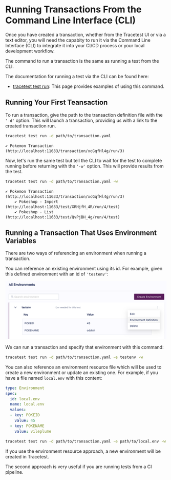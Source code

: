 # Running Transactions From the Command Line Interface (CLI)

Once you have created a transaction, whether from the Tracetest UI or via a text editor, you will need the capabity to run it via the Command Line Interface (CLI) to integrate it into your CI/CD process or your local development workflow.

The command to run a transaction is the same as running a test from the CLI.

The documentation for running a test via the CLI can be found here:

- [tracetest test run](./reference/tracetest_test_run.md): This page provides examples of using this command.

## Running Your First Teansaction

To run a transaction, give the path to the transaction definition file with the `'-d'` option. This will launch a transaction, providing us with a link to the created transaction run.

```sh
tracetest test run -d path/to/transaction.yaml
```

```text title="Output:"
✔ Pokemon Transaction (http://localhost:11633/transaction/xcGqfHl4g/run/3)
```

Now, let's run the same test but tell the CLI to wait for the test to complete running before returning with the `'-w'` option. This will provide results from the test.

```sh
tracetest test run -d path/to/transaction.yaml -w
```

```text title="Output:"
✔ Pokemon Transaction (http://localhost:11633/transaction/xcGqfHl4g/run/3)
	✔ Pokeshop - Import (http://localhost:11633/test/XRHjfH_4R/run/4/test)
	✔ Pokeshop - List (http://localhost:11633/test/QvPjBH_4g/run/4/test)
```

## Running a Transaction That Uses Environment Variables

There are two ways of referencing an environment when running a transaction.

You can reference an existing environment using its id. For example, given this defined environment with an id of `'testenv'`:

![testenv](../img/show-environment-definition.png)

We can run a transaction and specify that environment with this command:

```sh
tracetest test run -d path/to/transaction.yaml -e testenv -w
```

You can also reference an environment resource file which will be used to create a new environment or update an existing one. For example, if you have a file named `local.env` with this content:

```yaml
type: Environment
spec:
  id: local.env
  name: local.env
  values:
  - key: POKEID
    value: 45
  - key: POKENAME
    value: vileplume
```

```sh
tracetest test run -d path/to/transaction.yaml -e path/to/local.env -w
```

If you use the environment resource approach, a new environment will be created in Tracetest.

The second approach is very useful if you are running tests from a CI pipeline.
